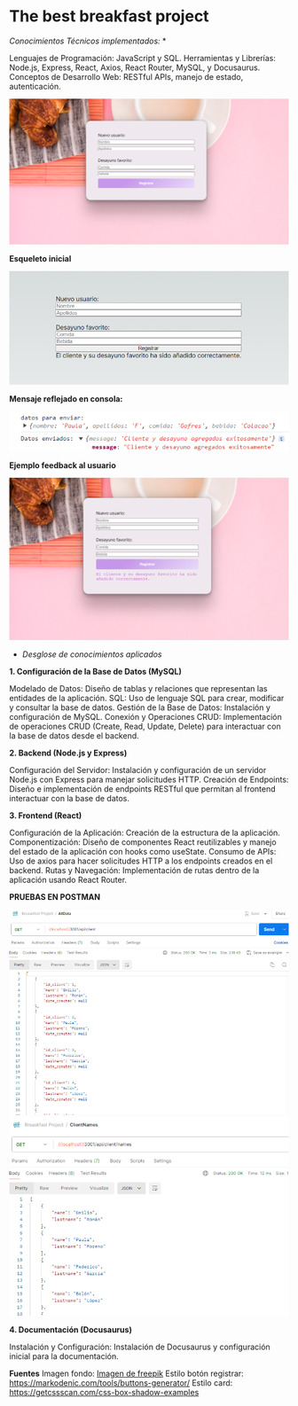 # The best breakfast project

*Conocimientos Técnicos implementados:* *

Lenguajes de Programación: JavaScript y SQL.
Herramientas y Librerías: Node.js, Express, React, Axios, React Router, MySQL, y Docusaurus.
Conceptos de Desarrollo Web: RESTful APIs, manejo de estado, autenticación.

![Esqueleto con algunos estilos](./img/image-app.png)

**Esqueleto inicial**

![Esqueleto inicial](./img/image-2.png)


**Mensaje reflejado en consola:**

![Mensaje consola esqueleto inicial](./img/image-1.png)

**Ejemplo feedback al usuario**

![Mensaje feedback](./img/image.png)


* *Desglose de conocimientos aplicados*

**1. Configuración de la Base de Datos (MySQL)**

Modelado de Datos: Diseño de tablas y relaciones que representan las entidades de la aplicación.
SQL: Uso de lenguaje SQL para crear, modificar y consultar la base de datos.
Gestión de la Base de Datos: Instalación y configuración de MySQL.
Conexión y Operaciones CRUD: Implementación de operaciones CRUD (Create, Read, Update, Delete) para interactuar con la base de datos desde el backend.

**2. Backend (Node.js y Express)**

Configuración del Servidor: Instalación y configuración de un servidor Node.js con Express para manejar solicitudes HTTP.
Creación de Endpoints: Diseño e implementación de endpoints RESTful que permitan al frontend interactuar con la base de datos.

**3. Frontend (React)**

Configuración de la Aplicación: Creación de la estructura de la aplicación.
Componentización: Diseño de componentes React reutilizables y manejo del estado de la aplicación con hooks como useState.
Consumo de APIs: Uso de axios para hacer solicitudes HTTP a los endpoints creados en el backend.
Rutas y Navegación: Implementación de rutas dentro de la aplicación usando React Router.

**PRUEBAS EN POSTMAN**

![GetAll](getAll.png)
![GetNames](getNames.png)


**4. Documentación (Docusaurus)**

Instalación y Configuración: Instalación de Docusaurus y configuración inicial para la documentación.

**Fuentes**
Imagen fondo: 
<a href="https://www.freepik.es/foto-gratis/desayuno_4254372.htm#fromView=search&page=1&position=31&uuid=4c9c9ad0-9dda-4520-8dc4-15cc35946e98">Imagen de freepik</a>
Estilo botón registrar: https://markodenic.com/tools/buttons-generator/
Estilo card: https://getcssscan.com/css-box-shadow-examples


